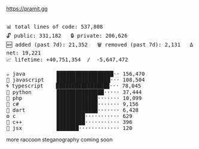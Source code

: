 https://pramit.gg
 <!-- LANGUAGES BREAKDOWN START -->
<pre><code style="font-family: monospace; font-size: 14px;">
📊 total lines of code: 537,808
🔓 public: 331,182   🔒 private: 206,626
🆕 added (past 7d): 21,352   🗑️ removed (past 7d): 2,131   Δ net: 19,221
📈 lifetime: +40,751,354  /  -5,647,472

☕ java          ██████████████████·· 156,470
💛 javascript    █████████████████··· 108,504
🌀 typescript    █████████████████··· 78,045
🐍 python        ███████████████····· 37,444
🐘 php           █████████████······· 10,099
🔧 c#            █████████████······· 9,156
🎯 dart          █████████████······· 6,428
⚙️ c             █████████··········· 629
🧩 c++           █████████··········· 396
🎨 jsx           ███████············· 120
</code></pre>
 <!-- LANGUAGES BREAKDOWN END -->
more raccoon steganography coming soon
